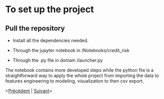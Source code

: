 # To set up the project

## Pull the repository

* Install all the dependencies needed.

* Through the jupyter notebook in /Notebooks/credit_risk

* Through the .py file in domain /launcher.py

The notebook contains more developed steps while the python file is a straightforward way to apply the whole project from importing the data to features engineering to modeling, visualization to then csv export.

<[Précédent](data.md) | [Suivant](README.md)>